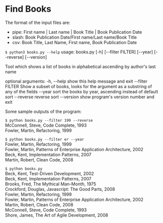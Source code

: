 # Find Books

The format of the input files are:
- pipe: First name | Last name | Book Title | Book Publication Date
- slash: Book Publication Date/First name/Last name/Book Title
- csv: Book Title, Last Name, First name, Book Publication Date


```$ python3 books.py --help```
usage: books.py [-h] [--filter FILTER] [--year] [--reverse] [--version]

Tool which shows a list of books in alphabetical ascending by author's last
name

optional arguments:
  -h, --help       show this help message and exit
  --filter FILTER  Show a subset of books, looks for the argument as a
                   substring of any of the fields
  --year           sort the books by year, ascending instead of default sort
  --reverse        reverse sort
  --version        show program's version number and exit


Some sample outputs of the program:

```$ python books.py --filter 199 --reverse```  
McConnell, Steve, Code Complete, 1993  
Fowler, Martin, Refactoring, 1999  

```$ python books.py --filter er --year```  
Fowler, Martin, Refactoring, 1999  
Fowler, Martin, Patterns of Enterprise Application Architecture, 2002  
Beck, Kent, Implementation Patterns, 2007  
Martin, Robert, Clean Code, 2008  

```$ python books.py```  
Beck, Kent, Test-Driven Development, 2002  
Beck, Kent, Implementation Patterns, 2007  
Brooks, Fred, The Mythical Man-Month, 1975  
Crockford, Douglas, Javascript: The Good Parts, 2008  
Fowler, Martin, Refactoring, 1999  
Fowler, Martin, Patterns of Enterprise Application Architecture, 2002  
Martin, Robert, Clean Code, 2008  
McConnell, Steve, Code Complete, 1993  
Shore, James, The Art of Agile Development, 2008  